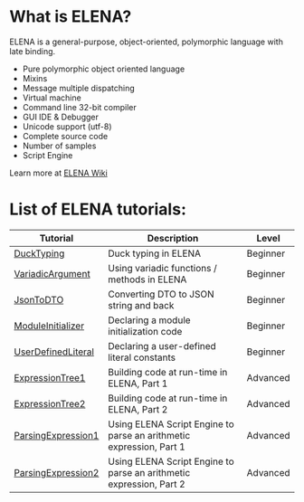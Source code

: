 # What is ELENA?

ELENA is a general-purpose, object-oriented, polymorphic language with late binding.
  - Pure polymorphic object oriented language
  - Mixins
  - Message multiple dispatching
  - Virtual machine
  - Command line 32-bit compiler
  - GUI IDE & Debugger
  - Unicode support (utf-8)
  - Complete source code
  - Number of samples
  - Script Engine

Learn more at [ELENA Wiki](https://github.com/ELENA-LANG/elena-lang/wiki/ELENA-Programming-Manual)

# List of ELENA tutorials:

Tutorial | Description | Level
-------- | ----------- | ----------
[DuckTyping](https://github.com/ELENA-LANG/tutorials/blob/master/DuckTyping/README.md) | Duck typing in ELENA | Beginner 
[VariadicArgument](https://github.com/ELENA-LANG/tutorials/blob/master/VariadicArgument/README.md) | Using variadic functions / methods in ELENA | Beginner 
[JsonToDTO](https://github.com/ELENA-LANG/tutorials/blob/master/jsontodto/readme.md) | Converting DTO to JSON string and back | Beginner 
[ModuleInitializer](https://github.com/ELENA-LANG/tutorials/tree/master/ModuleInitializer) | Declaring a module initialization code | Beginner
[UserDefinedLiteral](https://github.com/ELENA-LANG/tutorials/tree/master/UserDefinedLiteral) | Declaring a user-defined literal constants | Beginner
[ExpressionTree1](https://github.com/ELENA-LANG/tutorials/tree/master/ExpressionTree1) | Building code at run-time in ELENA, Part 1 | Advanced
[ExpressionTree2](https://github.com/ELENA-LANG/tutorials/tree/master/ExpressionTree2) | Building code at run-time in ELENA, Part 2 | Advanced
[ParsingExpression1](https://github.com/ELENA-LANG/tutorials/tree/master/ParsingExpression1) | Using ELENA Script Engine to parse an arithmetic expression, Part 1 | Advanced
[ParsingExpression2](https://github.com/ELENA-LANG/tutorials/tree/master/ParsingExpression2) | Using ELENA Script Engine to parse an arithmetic expression, Part 2 | Advanced
